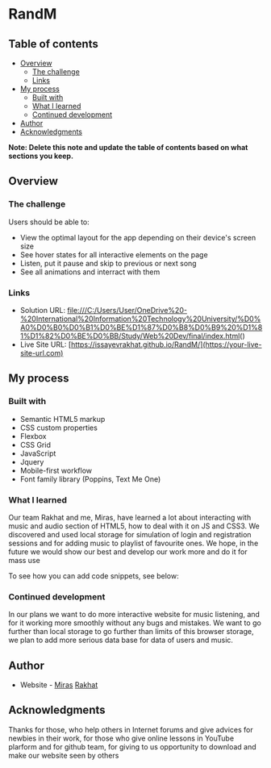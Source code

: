 # RandM
## Table of contents

- [Overview](#overview)
  - [The challenge](#the-challenge)
  - [Links](#links)
- [My process](#my-process)
  - [Built with](#built-with)
  - [What I learned](#what-i-learned)
  - [Continued development](#continued-development)
- [Author](#author)
- [Acknowledgments](#acknowledgments)

**Note: Delete this note and update the table of contents based on what sections you keep.**

## Overview

### The challenge

Users should be able to:

- View the optimal layout for the app depending on their device's screen size
- See hover states for all interactive elements on the page
- Listen, put it pause and skip to previous or next song
- See all animations and interract with them  

### Links

- Solution URL: [file:///C:/Users/User/OneDrive%20-%20International%20Information%20Technology%20University/%D0%A0%D0%B0%D0%B1%D0%BE%D1%87%D0%B8%D0%B9%20%D1%81%D1%82%D0%BE%D0%BB/Study/Web%20Dev/final/index.html](demo-version)()
- Live Site URL: [https://issayevrakhat.github.io/RandM/](https://your-live-site-url.com)

## My process

### Built with

- Semantic HTML5 markup
- CSS custom properties
- Flexbox
- CSS Grid
- JavaScript
- Jquery
- Mobile-first workflow
- Font family library (Poppins, Text Me One)



### What I learned

Our team Rakhat and me, Miras, have learned a lot about interacting with music and audio section of HTML5, how to deal with it on JS and CSS3. We discovered and used local storage for simulation of login and registration sessions and for adding music to playlist of favourite ones. We hope, in the future we would show our best and develop our work more and do it for mass use

To see how you can add code snippets, see below:


### Continued development

In our plans we want to do more interactive website for music listening, and for it working more smoothly without any bugs and mistakes. We want to go further than local storage to go further than limits of this browser storage, we plan to add more serious data base for data of users and music. 


## Author

- Website - [Miras](https://github.com/Miras0Kozhabay)
	    [Rakhat](https://github.com/IssayevRakhat)



## Acknowledgments

Thanks for those, who help others in Internet forums and give advices for newbies in their work, for those who give online lessons in YouTube plarform and for github team, for giving to us opportunity to download and make our website seen by others
